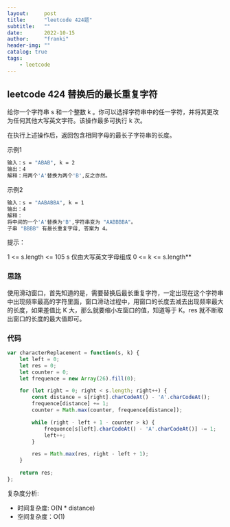```yaml
---
layout:     post
title:      "leetcode 424题"
subtitle:   ""
date:       2022-10-15
author:     "franki"
header-img: ""
catalog: true
tags:
    - leetcode
---
```


## leetcode 424 替换后的最长重复字符

给你一个字符串 s 和一个整数 k 。你可以选择字符串中的任一字符，并将其更改为任何其他大写英文字符。该操作最多可执行 k 次。

在执行上述操作后，返回包含相同字母的最长子字符串的长度。

示例1

```bash
输入：s = "ABAB", k = 2
输出：4
解释：用两个'A'替换为两个'B',反之亦然。
```

示例2

```bash
输入：s = "AABABBA", k = 1
输出：4
解释：
将中间的一个'A'替换为'B',字符串变为 "AABBBBA"。
子串 "BBBB" 有最长重复字母, 答案为 4。
```

提示：

1 <= s.length <= 105
s 仅由大写英文字母组成
0 <= k <= s.length**

### 思路

使用滑动窗口，首先知道的是，需要替换后最长重复字符，一定出现在这个字符串中出现频率最高的字符里面，窗口滑动过程中，用窗口的长度去减去出现频率最大的长度，如果差值比 K 大，那么就要缩小左窗口的值，知道等于 K。res 就不断取出窗口的长度的最大值即可。

### 代码

```js
var characterReplacement = function(s, k) {
    let left = 0;
    let res = 0;
    let counter = 0;
    let frequence = new Array(26).fill(0);

    for (let right = 0; right < s.length; right++) {
        const distance = s[right].charCodeAt() - 'A'.charCodeAt();
        frequence[distance] += 1;
        counter = Math.max(counter, frequence[distance]);

        while (right - left + 1 - counter > k) {
            frequence[s[left].charCodeAt() - 'A'.charCodeAt()] -= 1;
            left++;
        }

        res = Math.max(res, right - left + 1);
    }

    return res;
};
```

复杂度分析:

- 时间复杂度: O(N * distance)
- 空间复杂度：O(1)

